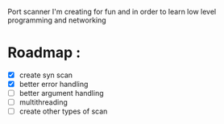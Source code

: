 Port scanner I'm creating for fun and in order to learn low level programming and networking

# Roadmap :
- [x] create syn scan
- [x] better error handling
- [ ] better argument handling
- [ ] multithreading
- [ ] create other types of scan
